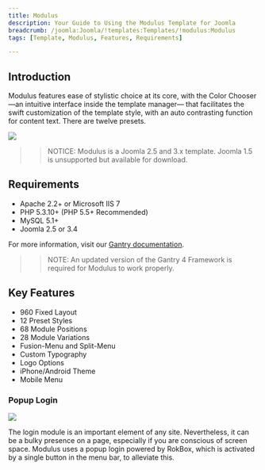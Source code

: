 ```yaml
---
title: Modulus
description: Your Guide to Using the Modulus Template for Joomla
breadcrumb: /joomla:Joomla/!templates:Templates/!modulus:Modulus
tags: [Template, Modulus, Features, Requirements]

---
```


Introduction
-----

Modulus features ease of stylistic choice at its core, with the Color Chooser —an intuitive interface inside the template manager— that facilitates the swift customization of the template style, with an auto contrasting function for content text. There are twelve presets.

![][theme]

>> NOTICE: Modulus is a Joomla 2.5 and 3.x template. Joomla 1.5 is unsupported but available for download.

Requirements
-----

* Apache 2.2+ or Microsoft IIS 7
* PHP 5.3.10+ (PHP 5.5+ Recommended)
* MySQL 5.1+
* Joomla 2.5 or 3.4

For more information, visit our [Gantry documentation][gantry].

>> NOTE: An updated version of the Gantry 4 Framework is required for Modulus to work properly.

Key Features
-----

* 960 Fixed Layout  
* 12 Preset Styles  
* 68 Module Positions  
* 28 Module Variations  
* Fusion-Menu and Split-Menu  
* Custom Typography  
* Logo Options  
* iPhone/Android Theme  
* Mobile Menu

### Popup Login

![][login]

The login module is an important element of any site. Nevertheless, it can be a bulky presence on a page, especially if you are conscious of screen space. Modulus uses a popup login powered by RokBox, which is activated by a single button in the menu bar, to alleviate this.

[gantry]: http://gantry.org
[theme]: assets/modulus.jpeg
[login]: assets/login.jpg
[featured]: assets/featured.jpg